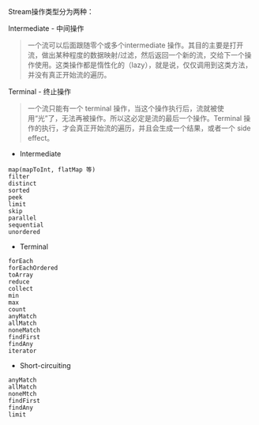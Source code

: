 Stream操作类型分为两种：

Intermediate - 中间操作
> 一个流可以后面跟随零个或多个intermediate 操作。其目的主要是打开流，做出某种程度的数据映射/过滤，然后返回一个新的流，交给下一个操作使用。这类操作都是惰性化的（lazy），就是说，仅仅调用到这类方法，并没有真正开始流的遍历。

Terminal - 终止操作
> 一个流只能有一个 terminal 操作，当这个操作执行后，流就被使用“光”了，无法再被操作。所以这必定是流的最后一个操作。Terminal 操作的执行，才会真正开始流的遍历，并且会生成一个结果，或者一个 side effect。

- Intermediate
```text
map(mapToInt, flatMap 等)
filter
distinct
sorted
peek
limit
skip
parallel
sequential
unordered
```
- Terminal
```text
forEach
forEachOrdered
toArray
reduce
collect
min
max
count
anyMatch
allMatch
noneMatch
findFirst
findAny
iterator
```
- Short-circuiting
```text
anyMatch
allMatch
noneMtch
findFirst
findAny
limit
```
